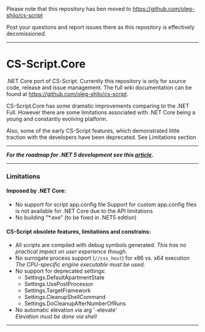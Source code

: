 
Please note that this repository has ben moved to https://github.com/oleg-shilo/cs-script

Post your questions and report issues there as this repository is effectively decomissioned.

---

# CS-Script.Core
.NET Core port of CS-Script. Currently this repository is only for source code, release and issue management. The full wiki documentation can be found at https://github.com/oleg-shilo/cs-script.


CS-Script.Core has some dramatic improvements comparing to the .NET Full. However there are some limitations associated with .NET Core being a young and constantly evolving platform. 

Also, some of the early CS-Script features, which demonstrated little traction with the developers have been deprecated. See Limitations section 

<hr/>

_**For the roadmap for .NET 5 development see this [article](https://github.com/oleg-shilo/cs-script/wiki/Roadamap).**_
<hr/>
 
### Limitations

#### Imposed by .NET Core:
  - No support for script app.config file
    Support for custom app.config files is not available for .NET Core due to the API limitations
  - No building "*.exe" (to be fixed in .NET5 edition)

#### CS-Script obsolete features, limitations and constrains:
  - All scripts are compiled with debug symbols generated.
    _This has no practical impact on user experience though._
  - No surrogate process support (`//css_host`) for x86 vs. x64 execution
    _The CPU-specific engine executable must be used._
  - No support for deprecated settings:
    - Settings.DefaultApartmentState 
    - Settings.UsePostProcessor
    - Settings.TargetFramework
    - Settings.CleanupShellCommand
    - Settings.DoCleanupAfterNumberOfRuns
  - No automatic elevation via arg '-elevate'<br>
    _Elevation must be done via shell_
    
----

